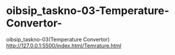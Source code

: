 # oibsip_taskno-03-Temperature-Convertor-
oibsip_taskno-03(Temperature Convertor)
http://127.0.0.1:5500/index.html/Temrature.html
